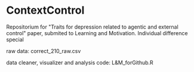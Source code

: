 # ContextControl
Repositorium for "Traits for depression related to agentic and external control" paper, submited to Learning and Motivation. Individual difference special

raw data:
correct_210_raw.csv

data cleaner, visualizer and analysis code:
L&M_forGithub.R
